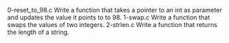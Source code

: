 0-reset_to_98.c Write a function that takes a pointer to an int as parameter and updates the value it points to to 98.
1-swap.c Write a function that swaps the values of two integers.
2-strlen.c Write a function that returns the length of a string.

